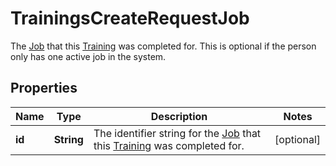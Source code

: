 

# TrainingsCreateRequestJob

The [Job](https://developers.intellihr.io/docs/v1/) that this [Training](https://developers.intellihr.io/docs/v1/) was completed for. This is optional if the person only has one active job in the system.

## Properties

| Name | Type | Description | Notes |
|------------ | ------------- | ------------- | -------------|
|**id** | **String** | The identifier string for the [Job](https://developers.intellihr.io/docs/v1/) that this [Training](https://developers.intellihr.io/docs/v1/) was completed for. |  [optional] |



